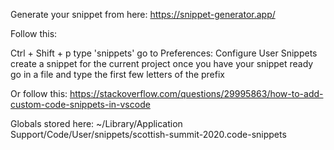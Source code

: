 Generate your snippet from here:
https://snippet-generator.app/

Follow this:

Ctrl + Shift + p
type 'snippets'
go to Preferences: Configure User Snippets
create a snippet for the current project
once you have your snippet ready go in a file and type the first few letters of the prefix

Or follow this:
https://stackoverflow.com/questions/29995863/how-to-add-custom-code-snippets-in-vscode

Globals stored here:
~/Library/Application Support/Code/User/snippets/scottish-summit-2020.code-snippets

